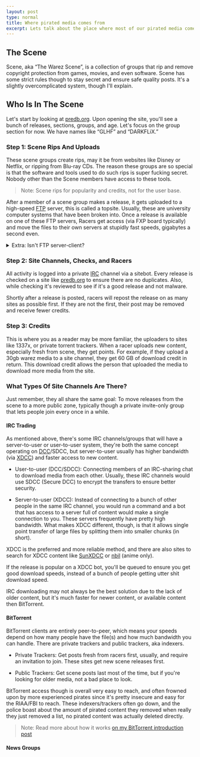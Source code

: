 ```yaml
---
layout: post
type: normal
title: Where pirated media comes from
excerpt: Lets talk about the place where most of our pirated media comes from
---
```


## The Scene
Scene, aka “The Warez Scene”, is a collection of groups that rip and remove copyright protection from games, movies, and even software. Scene has some strict rules though to stay secret and ensure safe quality posts. It's a slightly overcomplicated system, though I'll explain.

## Who Is In The Scene
Let's start by looking at [predb.org](https://predb.org). Upon opening the site, you'll see a bunch of releases, sections, groups, and age. Let's focus on the group section for now. We have names like “GLHF” and “DARKFLiX.”

### Step 1: Scene Rips And Uploads
These scene groups create rips, may it be from websites like Disney or Netflix, or ripping from Blu-ray CDs. The reason these groups are so special is that the software and tools used to do such rips is super fucking secret. Nobody other than the Scene members have access to these tools.

> Note: Scene rips for popularity and credits, not for the user base.

After a member of a scene group makes a release, it gets uploaded to a high-speed [FTP](https://en.wikipedia.org/wiki/File_Transfer_Protocol) server, this is called a topsite. Usually, these are university computer systems that have been broken into. Once a release is available on one of these FTP servers, Racers get access (via FXP board typically) and move the files to their own servers at stupidly fast speeds, gigabytes a second even.

<details>
    <summary>Extra: Isn't FTP server-client?</summary>
    <p>
        Yes it is. The Racers use a method called <a href="https://en.wikipedia.org/wiki/File_eXchange_Protocol">FXP</a>/<a href="https://en.wikipedia.org/wiki/FXP_board">FXP Boards</a>, which uses FTP but forces it to be server-to-server instead to enable super high-bandwidth transfers. These boards are invite-only and not advertised.
    </p>
</details>

### Step 2: Site Channels, Checks, and Racers
All activity is logged into a private [IRC](https://en.wikipedia.org/wiki/Internet_Relay_Chat) channel via a sitebot. Every release is checked on a site like [predb.org](https://predb.org) to ensure there are no duplicates. Also, while checking it's reviewed to see if it's a good release and not malware.

Shortly after a release is posted, racers will repost the release on as many sites as possible first. If they are not the first, their post may be removed and receive fewer credits.

### Step 3: Credits
This is where you as a reader may be more familiar, the uploaders to sites like 1337x, or private torrent trackers. When a racer uploads new content, especially fresh from scene, they get points. For example, if they upload a 30gb warez media to a site channel, they get 60 GB of download credit in return. This download credit allows the person that uploaded the media to download more media from the site.

### What Types Of Site Channels Are There?
Just remember, they all share the same goal: To move releases from the scene to a more public zone, typically though a private invite-only group that lets people join every once in a while.

#### IRC Trading
As mentioned above, there's some IRC channels/groups that will have a server-to-user or user-to-user system, they're both the same concept operating on [DCC](https://en.wikipedia.org/wiki/Direct_Client-to-Client)/SDCC, but server-to-user usually has higher bandwidth (via [XDCC](https://en.wikipedia.org/wiki/XDCC)) and faster access to new content.

- User-to-user (DCC/SDCC): Connecting members of an IRC-sharing chat to download media from each other. Usually, these IRC channels would use SDCC (Secure DCC) to encrypt the transfers to ensure better security. 

- Server-to-user (XDCC): Instead of connecting to a bunch of other people in the same IRC channel, you would run a command and a bot that has access to a server full of content would make a single connection to you. These servers frequently have pretty high bandwidth. What makes XDCC different, though, is that it allows single point transfer of large files by splitting them into smaller chunks (in short).

XDCC is the preferred and more reliable method, and there are also sites to search for XDCC content like [SunXDCC](http://sunxdcc.com/) or [nbil](https://nibl.co.uk/) (anime only).

If the release is popular on a XDCC bot, you'll be queued to ensure you get good download speeds, instead of a bunch of people getting utter shit download speed.

IRC downloading may not always be the best solution due to the lack of older content, but it's much faster for newer content, or available content then BitTorrent.

#### BitTorrent
BitTorrent clients are entirely peer-to-peer, which means your speeds depend on how many people have the file(s) and how much bandwidth you can handle. There are private trackers and public trackers, aka indexers.

- Private Trackers: Get posts fresh from racers first, usually, and require an invitation to join. These sites get new scene releases first.

- Public Trackers: Get scene posts last most of the time, but if you're looking for older media, not a bad place to look.

BitTorrent access though is overall very easy to reach, and often frowned upon by more experienced pirates since it's pretty insecure and easy for the RIAA/FBI to reach. These indexers/trackers often go down, and the police boast about the amount of pirated content they removed when really they just removed a list, no pirated content was actually deleted directly.

> Note: Read more about how it works [on my BitTorrent introduction post](https://bittersweetcandyshop.com/Intro-to-Bittorrent/)

#### News Groups
